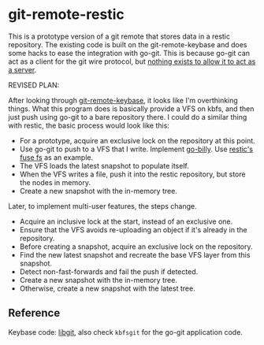 # git-remote-restic

This is a prototype version of a git remote that stores data in a restic repository. The existing code is built on the git-remote-keybase and does some hacks to ease the integration with go-git. This is because go-git can act as a client for the git wire protocol, but [nothing exists to allow it to act as a server](https://github.com/go-git/go-git/issues/152).

REVISED PLAN:

After looking through [git-remote-keybase](https://github.com/keybase/client/blob/cd76ccb97183c2be78b869fab9aed4b6f5b11086/go/kbfs/kbfsgit/runner.go), it looks like I'm overthinking things. What this program does is basically provide a VFS on kbfs, and then just push using go-git to a bare repository there. I could do a similar thing with restic, the basic process would look like this:

- For a prototype, acquire an exclusive lock on the repository at this point.
- Use go-git to push to a VFS that I write. Implement [go-billy](https://pkg.go.dev/github.com/go-git/go-billy/v5). Use [restic's fuse fs](https://github.com/restic/restic/blob/aa0faa8c7d7800b6ba7b11164fa2d3683f7f78aa/internal/fuse/dir.go#L65) as an example.
- The VFS loads the latest snapshot to populate itself.
- When the VFS writes a file, push it into the restic repository, but store the nodes in memory.
- Create a new snapshot with the in-memory tree.

Later, to implement multi-user features, the steps change.

- Acquire an inclusive lock at the start, instead of an exclusive one.
- Ensure that the VFS avoids re-uploading an object if it's already in the repository.
- Before creating a snapshot, acquire an exclusive lock on the repository.
- Find the new latest snapshot and recreate the base VFS layer from this snapshot.
- Detect non-fast-forwards and fail the push if detected.
- Create a new snapshot with the in-memory tree.
- Otherwise, create a new snapshot with the latest tree.

## Reference

Keybase code: [libgit](https://github.com/keybase/client/blob/cac9573e33f472fcb1417c1e6a899bfbba36405c/go/kbfs/libgit/), also check `kbfsgit` for the go-git application code.